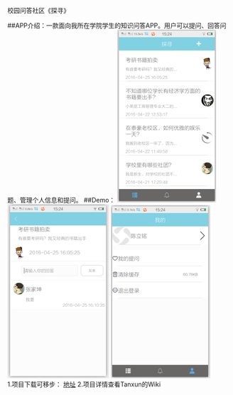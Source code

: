 校园问答社区《探寻》

##APP介绍：一款面向我所在学院学生的知识问答APP。用户可以提问、回答问题、管理个人信息和提问。
##Demo：
![home](https://github.com/Miller-wenjie/Tanxun/blob/master/zhuye.png) ![question](https://github.com/Miller-wenjie/Tanxun/blob/master/questiondetail.png)
![person](https://github.com/Miller-wenjie/Tanxun/blob/master/personuser.png)
 </br>
1.项目下载可移步： [地址](http://miller-wenjie.github.io/Tanxun/)
2.项目详情查看Tanxun的Wiki

